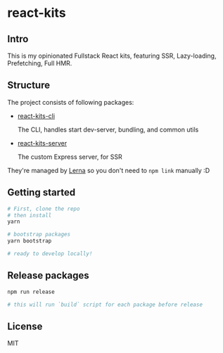 # react-kits

## Intro

This is my opinionated Fullstack React kits, featuring SSR, Lazy-loading, Prefetching, Full HMR.

## Structure

The project consists of following packages:
- [react-kits-cli](https://github.com/antonybudianto/react-kits/tree/master/packages/react-kits-cli)

  The CLI, handles start dev-server, bundling, and common utils
- [react-kits-server](https://github.com/antonybudianto/react-kits/tree/master/packages/react-kits-server)

  The custom Express server, for SSR

They're managed by [Lerna](https://github.com/lerna/lerna) so you don't need to `npm link` manually :D

## Getting started

```sh
# First, clone the repo
# then install
yarn

# bootstrap packages
yarn bootstrap

# ready to develop locally!
```

## Release packages

```sh
npm run release

# this will run `build` script for each package before release
```

## License
MIT
